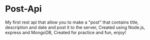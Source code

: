 # Post-Api
My first rest api that allow you to make a "post" that contains title, description and date and post it to the server, Created using Node.js, express and MongoDB, Created for practice and fun, enjoy!
